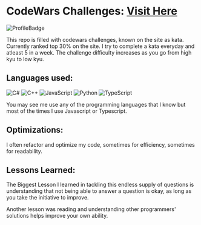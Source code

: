 # CodeWars Challenges: [Visit Here](https://www.codewars.com/users/Alamicrodev)

![ProfileBadge](https://www.codewars.com/users/Alamicrodev/badges/large)

This repo is filled with codewars challenges, known on the site as kata. Currently ranked top 30% on the site. I try to complete a kata everyday and atleast 5 in a week. The challenge difficulty increases as you go from high kyu to low kyu.


## Languages used:

![C#](https://img.shields.io/badge/c%23-%23239120.svg?style=for-the-badge&logo=c-sharp&logoColor=white) ![C++](https://img.shields.io/badge/c++-%2300599C.svg?style=for-the-badge&logo=c%2B%2B&logoColor=white) ![JavaScript](https://img.shields.io/badge/javascript-%23323330.svg?style=for-the-badge&logo=javascript&logoColor=%23F7DF1E) ![Python](https://img.shields.io/badge/python-3670A0?style=for-the-badge&logo=python&logoColor=ffdd54) ![TypeScript](https://img.shields.io/badge/typescript-%23007ACC.svg?style=for-the-badge&logo=typescript&logoColor=white)

You may see me use any of the programming languages that I know but most of the times I use Javascript or Typescript.

## Optimizations: 

I often refactor and optimize my code, sometimes for efficiency, sometimes for readability.

## Lessons Learned: 

The Biggest Lesson I learned in tackling this endless supply of questions is understanding that not being able to answer a question is okay, as long as you take the initiative to improve. 

Another lesson was reading and understanding other programmers' solutions helps improve your own ability. 

